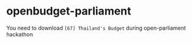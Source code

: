 # openbudget-parliament

You need to download `[67] Thailand's Budget` during open-parliament hackathon
